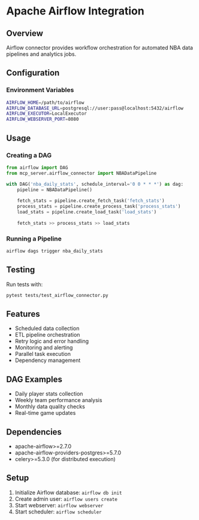 # Apache Airflow Integration

## Overview
Airflow connector provides workflow orchestration for automated NBA data pipelines and analytics jobs.

## Configuration

### Environment Variables
```bash
AIRFLOW_HOME=/path/to/airflow
AIRFLOW_DATABASE_URL=postgresql://user:pass@localhost:5432/airflow
AIRFLOW_EXECUTOR=LocalExecutor
AIRFLOW_WEBSERVER_PORT=8080
```

## Usage

### Creating a DAG
```python
from airflow import DAG
from mcp_server.airflow_connector import NBADataPipeline

with DAG('nba_daily_stats', schedule_interval='0 0 * * *') as dag:
    pipeline = NBADataPipeline()
    
    fetch_stats = pipeline.create_fetch_task('fetch_stats')
    process_stats = pipeline.create_process_task('process_stats')
    load_stats = pipeline.create_load_task('load_stats')
    
    fetch_stats >> process_stats >> load_stats
```

### Running a Pipeline
```bash
airflow dags trigger nba_daily_stats
```

## Testing
Run tests with:
```bash
pytest tests/test_airflow_connector.py
```

## Features
- Scheduled data collection
- ETL pipeline orchestration
- Retry logic and error handling
- Monitoring and alerting
- Parallel task execution
- Dependency management

## DAG Examples
- Daily player stats collection
- Weekly team performance analysis
- Monthly data quality checks
- Real-time game updates

## Dependencies
- apache-airflow>=2.7.0
- apache-airflow-providers-postgres>=5.7.0
- celery>=5.3.0 (for distributed execution)

## Setup
1. Initialize Airflow database: `airflow db init`
2. Create admin user: `airflow users create`
3. Start webserver: `airflow webserver`
4. Start scheduler: `airflow scheduler`

